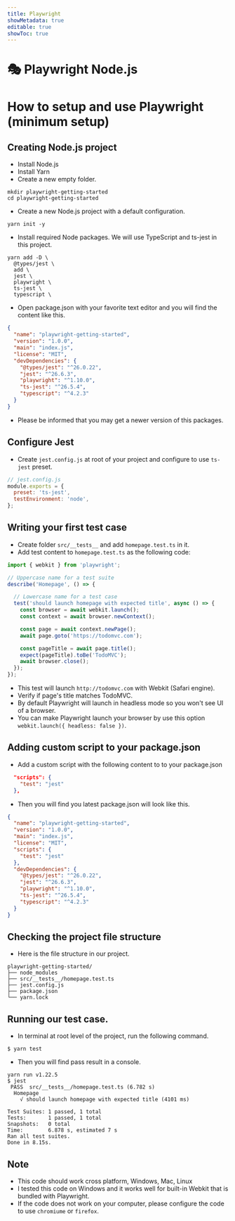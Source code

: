 ```yaml
---
title: Playwright
showMetadata: true
editable: true
showToc: true
---
```


# 🎭 Playwright Node.js

# How to setup and use Playwright (minimum setup)

## Creating Node.js project

- Install Node.js
- Install Yarn
- Create a new empty folder.

```
mkdir playwright-getting-started
cd playwright-getting-started
```

- Create a new Node.js project with a default configuration.

```
yarn init -y
```

- Install required Node packages. We will use TypeScript and ts-jest in this project.

```
yarn add -D \
  @types/jest \
  add \
  jest \
  playwright \
  ts-jest \
  typescript \

```

- Open package.json with your favorite text editor and you will find the content like this.

```json
{
  "name": "playwright-getting-started",
  "version": "1.0.0",
  "main": "index.js",
  "license": "MIT",
  "devDependencies": {
    "@types/jest": "^26.0.22",
    "jest": "^26.6.3",
    "playwright": "^1.10.0",
    "ts-jest": "^26.5.4",
    "typescript": "^4.2.3"
  }
}
```

- Please be informed that you may get a newer version of this packages.

## Configure Jest

- Create `jest.config.js` at root of your project and configure to use `ts-jest` preset.

```js
// jest.config.js
module.exports = {
  preset: 'ts-jest',
  testEnvironment: 'node',
};
```

## Writing your first test case

- Create folder `src/__tests__` and add `homepage.test.ts` in it.
- Add test content to `homepage.test.ts` as the following code:

```ts
import { webkit } from 'playwright';

// Uppercase name for a test suite
describe('Homepage', () => {

  // Lowercase name for a test case
  test('should launch homepage with expected title', async () => {
    const browser = await webkit.launch();
    const context = await browser.newContext();

    const page = await context.newPage();
    await page.goto('https://todomvc.com');

    const pageTitle = await page.title();
    expect(pageTitle).toBe('TodoMVC');
    await browser.close();
  });
});

```

- This test will launch `http://todomvc.com` with Webkit (Safari engine).
- Verify if page's title matches TodoMVC.
- By default Playwright will launch in headless mode so you won't see UI of a browser.
- You can make Playwright launch your browser by use this option `webkit.launch({ headless: false })`.

## Adding custom script to your package.json

- Add a custom script with the following content to to your package.json

```json
  "scripts": {
    "test": "jest"
  },
```

- Then you will find you latest package.json will look like this.

```json
{
  "name": "playwright-getting-started",
  "version": "1.0.0",
  "main": "index.js",
  "license": "MIT",
  "scripts": {
    "test": "jest"
  },
  "devDependencies": {
    "@types/jest": "^26.0.22",
    "jest": "^26.6.3",
    "playwright": "^1.10.0",
    "ts-jest": "^26.5.4",
    "typescript": "^4.2.3"
  }
}
```

## Checking the project file structure
- Here is the file structure in our project.
```
playwright-getting-started/
├── node_modules
├── src/__tests__/homepage.test.ts
├── jest.config.js
├── package.json
└── yarn.lock
```
## Running our test case.
- In terminal at root level of the project, run the following command.
```
$ yarn test
```
- Then you will find pass result in a console.
```
yarn run v1.22.5
$ jest
 PASS  src/__tests__/homepage.test.ts (6.782 s)
  Homepage
    √ should launch homepage with expected title (4101 ms)

Test Suites: 1 passed, 1 total
Tests:       1 passed, 1 total
Snapshots:   0 total
Time:        6.878 s, estimated 7 s
Ran all test suites.
Done in 8.15s.
```

## Note
- This code should work cross platform, Windows, Mac, Linux
- I tested this code on Windows and it works well for built-in Webkit that is bundled with Playwright.
- If the code does not work on your computer, please configure the code to use `chromiume` or `firefox`.

